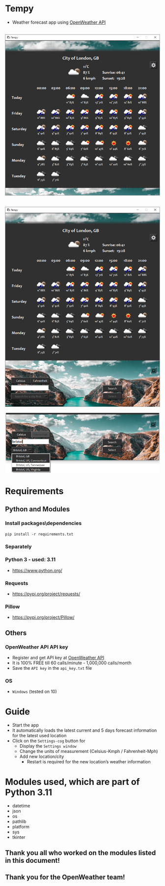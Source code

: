 # Tempy 
- Weather forecast app using [OpenWeather API](https://openweathermap.org/)
<br>
<div align="center">
    <img src="docs/screenshot/main.png"</img> 
</div>
<br>
<br>
<div align="center">
    <img src="docs/screenshot/main_with_settings.png"</img> 
</div>
<br>
<div align="center">
    <img src="docs/screenshot/settings.png"</img> 
</div>

# Requirements
## Python and Modules
### Install packages\dependencies
```
pip install -r requirements.txt
```
### Separately
### Python 3 - used: 3.11
- https://www.python.org/

### Requests
- https://pypi.org/project/requests/

### Pillow
- https://pypi.org/project/Pillow/

## Others
### OpenWeather API API key
- Register and get API key at [OpenWeather API](https://openweathermap.org/)
- It is 100% FREE till 60 calls/minute - 1,000,000 calls/month
- Save the `API key` in the `api_key.txt` file

### OS
- `Windows` (tested on 10)

# Guide
- Start the app
- It automatically loads the latest current and 5 days forecast information for the latest used location
- Click on the `Settings-cog` button for
    - Display the `Settings window`
    - Change the units of measurement (Celsius-Kmph / Fahrenheit-Mph)
    - Add new location/city
        - Restart is required for the new location’s weather information

# Modules used, which are part of Python 3.11
- datetime
- json
- os
- pathlib
- platform
- sys
- tkinter

## Thank you all who worked on the modules listed in this document!
## Thank you for the OpenWeather team!
